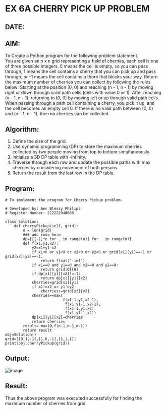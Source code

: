 
# EX 6A CHERRY PICK UP PROBLEM  
## DATE:  
## AIM:  
To Create a Python program for the following problem statement.  
You are given an n x n grid representing a field of cherries, each cell is one of three possible integers. 0 means the cell is empty, so you can pass through, 1 means the cell contains a cherry that you can pick up and pass through, or -1 means the cell contains a thorn that blocks your way. Return the maximum number of cherries you can collect by following the rules below: Starting at the position (0, 0) and reaching (n - 1, n - 1) by moving right or down through valid path cells (cells with value 0 or 1). After reaching (n - 1, n - 1), returning to (0, 0) by moving left or up through valid path cells. When passing through a path cell containing a cherry, you pick it up, and the cell becomes an empty cell 0. If there is no valid path between (0, 0) and (n - 1, n - 1), then no cherries can be collected.

## Algorithm:  
1. Define the size of the grid.  
2. Use dynamic programming (DP) to store the maximum cherries collected by two people moving from top to bottom simultaneously.  
3. Initialize a 3D DP table with -infinity.  
4. Traverse through each row and update the possible paths with max cherries by considering movement of both persons.  
5. Return the result from the last row in the DP table.  

## Program:
```
# To implement the program for Cherry Pickup problem.

# Developed by: Ann Blessy Philips
# Register Number: 212222040008

class Solution:
    def cherryPickup(self, grid):
        n = len(grid)
        ### add code here
        dp=[[[-1]*n for _ in range(n)] for _ in range(n)]
        def f(x1,y1,x2):
            y2=x1+y1-x2
            if x1<0 or y1<0 or x2<0 or y2<0 or grid[x1][y1]==-1 or grid[x2][y2]==-1:
                return float('-inf')
            if x1==0 and y1==0 and x2==0 and y2==0:
                return grid[0][0]
            if dp[x1][y1][x2]!=-1:
                return dp[x1][y1][x2]
            cherries=grid[x1][y1]
            if x1!=x2 or y1!=y2:
                cherries+=grid[x2][y2]
            cherries+=max(
                          f(x1-1,y1,x2-1),
                           f(x1,y1-1,x2-1),
                           f(x1-1,y1,x2),
                           f(x1,y1-1,x2))
            dp[x1][y1][x2]=cherries
            return cherries
        result= max(0,f(n-1,n-1,n-1))
        return result
obj=Solution()
grid=[[0,1,-1],[1,0,-1],[1,1,1]]        
print(obj.cherryPickup(grid))
```

## Output:
![image](https://github.com/user-attachments/assets/de7e43da-3cbb-4901-ac25-9f8a1d46dfff)


## Result:
Thus the above program was executed successfully for finding the maximum number of cherries from grid.
